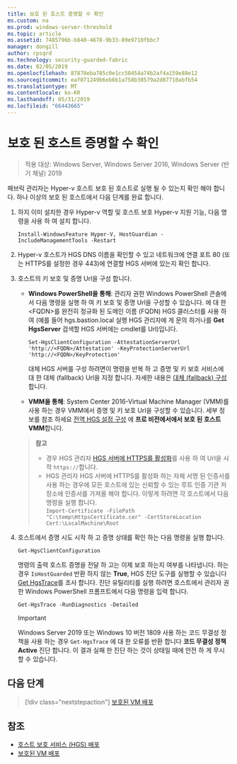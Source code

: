 ```yaml
---
title: 보호 된 호스트 증명할 수 확인
ms.custom: na
ms.prod: windows-server-threshold
ms.topic: article
ms.assetid: 7485796b-b840-4678-9b33-89e9710fbbc7
manager: dongill
author: rpsqrd
ms.technology: security-guarded-fabric
ms.date: 02/05/2019
ms.openlocfilehash: 87878eba785c0e1cc50454a74b2af4a159e88e12
ms.sourcegitcommit: eaf071249b6eb6b1a758b38579a2d87710abfb54
ms.translationtype: MT
ms.contentlocale: ko-KR
ms.lasthandoff: 05/31/2019
ms.locfileid: "66443665"
---
```

# <a name="confirm-guarded-hosts-can-attest"></a>보호 된 호스트 증명할 수 확인 

>적용 대상: Windows Server, Windows Server 2016, Windows Server (반기 채널) 2019


패브릭 관리자는 Hyper-v 호스트 보호 된 호스트로 실행 될 수 있는지 확인 해야 합니다. 하나 이상의 보호 된 호스트에서 다음 단계를 완료 합니다.

1.  하지 이미 설치한 경우 Hyper-v 역할 및 호스트 보호 Hyper-v 지원 기능, 다음 명령을 사용 하 여 설치 합니다.

        Install-WindowsFeature Hyper-V, HostGuardian -IncludeManagementTools -Restart

2.  Hyper-v 호스트가 HGS DNS 이름을 확인할 수 있고 네트워크에 연결 포트 80 (또는 HTTPS를 설정한 경우 443)에 연결할 HGS 서버에 있는지 확인 합니다.

2.  호스트의 키 보호 및 증명 Url을 구성 합니다.

    - **Windows PowerShell을 통해**: 관리자 권한 Windows PowerShell 콘솔에서 다음 명령을 실행 하 여 키 보호 및 증명 Url을 구성할 수 있습니다. 에 대 한 &lt;FQDN&gt;를 완전히 정규화 된 도메인 이름 (FQDN) HGS 클러스터를 사용 하 여 (예를 들어 hgs.bastion.local 실행 HGS 관리자에 게 문의 하거나를 **Get HgsServer** 검색할 HGS 서버에는 cmdlet를 Url)입니다.

        `Set-HgsClientConfiguration -AttestationServerUrl 'http://<FQDN>/Attestation' -KeyProtectionServerUrl 'http://<FQDN>/KeyProtection'`

        대체 HGS 서버를 구성 하려면이 명령을 반복 하 고 증명 및 키 보호 서비스에 대 한 대체 (fallback) Url을 지정 합니다. 자세한 내용은 [대체 (fallback) 구성](guarded-fabric-manage-branch-office.md#fallback-configuration)합니다. 

    - **VMM을 통해**: System Center 2016-Virtual Machine Manager (VMM)를 사용 하는 경우 VMM에서 증명 및 키 보호 Url을 구성할 수 있습니다. 세부 정보를 참조 하세요 [전역 HGS 설정 구성](https://technet.microsoft.com/system-center-docs/vmm/scenario/guarded-hosts#configure-global-hgs-settings) 에 **프로 비전에서에서 보호 된 호스트 VMM**합니다.
    
    >**참고**
    > - 경우 HGS 관리자 [HGS 서버에 HTTPS를 활성화](guarded-fabric-configure-hgs-https.md)를 사용 하 여 Url을 시작 `https://`합니다.
    > - HGS 관리자 HGS 서버에 HTTPS를 활성화 하는 자체 서명 된 인증서를 사용 하는 경우에 모든 호스트에 있는 신뢰할 수 있는 루트 인증 기관 저장소에 인증서를 가져올 해야 합니다. 이렇게 하려면 각 호스트에서 다음 명령을 실행 합니다.<br>
        `Import-Certificate -FilePath "C:\temp\HttpsCertificate.cer" -CertStoreLocation Cert:\LocalMachine\Root`
    
3.  호스트에서 증명 시도 시작 하 고 증명 상태를 확인 하는 다음 명령을 실행 합니다.

        Get-HgsClientConfiguration

    명령의 출력 호스트 증명을 전달 하 고는 이제 보호 하는지 여부를 나타냅니다. 하는 경우 `IsHostGuarded` 반환 하지 않는 **True**, HGS 진단 도구를 실행할 수 있습니다 [Get HgsTrace](https://technet.microsoft.com/library/mt718831.aspx)를 조사 합니다. 진단 유틸리티를 실행 하려면 호스트에서 관리자 권한 Windows PowerShell 프롬프트에서 다음 명령을 입력 합니다.

        Get-HgsTrace -RunDiagnostics -Detailed

    > [!IMPORTANT]
    > Windows Server 2019 또는 Windows 10 버전 1809 사용 하는 코드 무결성 정책을 사용 하는 경우 `Get-HgsTrace` 에 대 한 오류를 반환 합니다 **코드 무결성 정책 Active** 진단 합니다.
    > 이 결과 실패 한 진단 하는 것이 상태일 때에 안전 하 게 무시할 수 있습니다.

## <a name="next-step"></a>다음 단계

> [!div class="nextstepaction"]
> [보호된 VM 배포](guarded-fabric-configuration-scenarios-for-shielded-vms-overview.md)

## <a name="see-also"></a>참조

- [호스트 보호 서비스 (HGS) 배포](guarded-fabric-deploying-hgs-overview.md)
- [보호된 VM 배포](guarded-fabric-configuration-scenarios-for-shielded-vms-overview.md)

